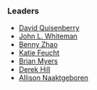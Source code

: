 <!--### Leaders
-->
### Leaders
* [David Quisenberry](mailto:david.quisenberry@owasp.org)
* [John L. Whiteman](mailto:john.whiteman@owasp.org)
* [Benny Zhao](mailto:benny.zhao@owasp.org)
* [Katie Feucht](mailto:katie.feucht@owasp.org)
* [Brian Myers](mailto:brian.myers@owasp.org)
* [Derek Hill](mailto:derek.hill@owasp.org)
* [Allison Naaktgeboren](mailto:allison.naaktgeboren@owasp.org)
